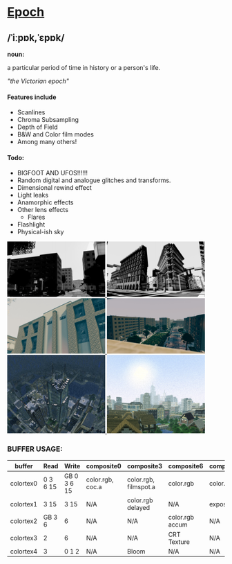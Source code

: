 # [Epoch](https://www.google.com/search?q=define+epoch)
## /ˈiːpɒk,ˈɛpɒk/
**noun:**

a particular period of time in history or a person's life.
	
*"the Victorian epoch"*

#### Features include
- Scanlines
- Chroma Subsampling
- Depth of Field
- B&W and Color film modes
- Among many others!

#### Todo:
- BIGFOOT AND UFOS!!!!!!
- Random digital and analogue glitches and transforms.
- Dimensional rewind effect
- Light leaks
- Anamorphic effects
- Other lens effects
	- Flares
- Flashlight
- Physical-ish sky

<p align="left">
    <a href="https://raw.githubusercontent.com/WoMspace/Epoch-Shader/main/screenshots/bw-office.png">
        <img alt="Office - Black and White - JoubaMety" src="screenshots/bw-office.jpg" width="45%">
    </a>
    <a href="https://raw.githubusercontent.com/WoMspace/Epoch-Shader/main/screenshots/bw-streetcorner.png">
        <img alt="Street Corner - Black and White - JoubaMety" src="screenshots/bw-streetcorner.jpg" width="45%">
    </a>
    <a href="https://raw.githubusercontent.com/WoMspace/Epoch-Shader/main/screenshots/col-office.png">
        <img alt="Office - Color - JoubaMety" src="screenshots/col-office.jpg" width="45%">
    </a>
    <a href="https://raw.githubusercontent.com/WoMspace/Epoch-Shader/main/screenshots/col-overlook.png">
        <img alt="Overlook - Color - JoubaMety" src="screenshots/col-overlook.jpg" width="45%">
    </a>
    <a href="https://raw.githubusercontent.com/WoMspace/Epoch-Shader/main/screenshots/vhs-city.png">
        <img alt="City - VHS - shortnamesalex" src="screenshots/vhs-city.jpg" width="45%">
    </a>
    <a href="https://raw.githubusercontent.com/WoMspace/Epoch-Shader/main/screenshots/vhs-skyline.png">
        <img alt="Skyline - VHS - shortnamesalex" src="screenshots/vhs-skyline.jpg" width="45%">
    </a>
</p>

### BUFFER USAGE:

buffer|Read|Write|composite0|composite3|composite6|composite15
------|----|-----|----------|----------|----------|-----------
colortex0|0 3 6 15|GB 0 3 6 15|color.rgb, coc.a|color.rgb, filmspot.a|color.rgb|color.rgb
colortex1|3 15|3 15|N/A|color.rgb delayed|N/A|exposure.a
colortex2|GB 3 6|6|N/A|N/A|color.rgb accum|N/A
colortex3|2|6|N/A|N/A|CRT Texture|N/A
colortex4|3|0 1 2|N/A|Bloom|N/A|N/A
